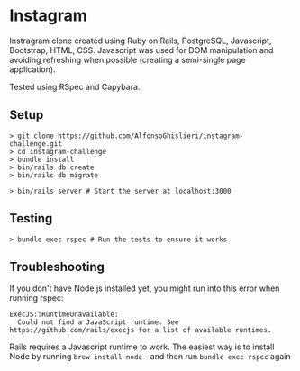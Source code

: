 Instagram 
===================

Instragram clone created using Ruby on Rails, PostgreSQL, Javascript, Bootstrap, HTML, CSS. Javascript was used for DOM manipulation and avoiding refreshing when possible (creating a semi-single page application).

Tested using RSpec and Capybara.

## Setup

```
> git clone https://github.com/AlfonsoGhislieri/instagram-challenge.git
> cd instagram-challenge
> bundle install
> bin/rails db:create
> bin/rails db:migrate

> bin/rails server # Start the server at localhost:3000
```

## Testing
```
> bundle exec rspec # Run the tests to ensure it works
```

## Troubleshooting

If you don't have Node.js installed yet, you might run into this error when running rspec:

```
ExecJS::RuntimeUnavailable:
  Could not find a JavaScript runtime. See https://github.com/rails/execjs for a list of available runtimes.
 ```

Rails requires a Javascript runtime to work. The easiest way is to install Node by running `brew install node` - and then run `bundle exec rspec` again

